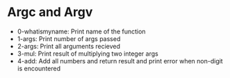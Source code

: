# Argc and Argv

- 0-whatismyname: Print name of the function
- 1-args: Print number of args passed
- 2-args: Print all arguments recieved
- 3-mul: Print result of multiplying two integer args
- 4-add: Add all numbers and return result and print error when non-digit is encountered

